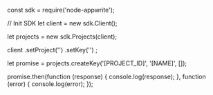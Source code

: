 const sdk = require('node-appwrite');

// Init SDK
let client = new sdk.Client();

let projects = new sdk.Projects(client);

client
    .setProject('')
    .setKey('')
;

let promise = projects.createKey('[PROJECT_ID]', '[NAME]', []);

promise.then(function (response) {
    console.log(response);
}, function (error) {
    console.log(error);
});